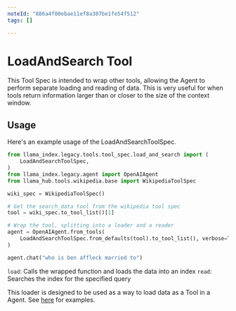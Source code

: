 ```yaml
---
noteId: "886a4f00ebae11ef8a307be1fe54f512"
tags: []

---
```


# LoadAndSearch Tool

This Tool Spec is intended to wrap other tools, allowing the Agent to perform separate loading and reading of data. This is very useful for when tools return information larger than or closer to the size of the context window.

## Usage

Here's an example usage of the LoadAndSearchToolSpec.

```python
from llama_index.legacy.tools.tool_spec.load_and_search import (
    LoadAndSearchToolSpec,
)
from llama_index.legacy.agent import OpenAIAgent
from llama_hub.tools.wikipedia.base import WikipediaToolSpec

wiki_spec = WikipediaToolSpec()

# Get the search_data tool from the wikipedia tool spec
tool = wiki_spec.to_tool_list()[1]

# Wrap the tool, splitting into a loader and a reader
agent = OpenAIAgent.from_tools(
    LoadAndSearchToolSpec.from_defaults(tool).to_tool_list(), verbose=True
)

agent.chat("who is ben affleck married to")
```

`load`: Calls the wrapped function and loads the data into an index
`read`: Searches the index for the specified query

This loader is designed to be used as a way to load data as a Tool in a Agent. See [here](https://github.com/emptycrown/llama-hub/tree/main) for examples.

